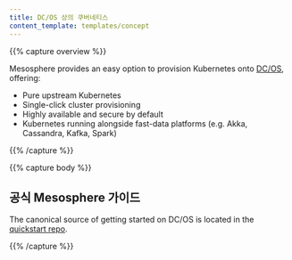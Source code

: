 ```yaml
---
title: DC/OS 상의 쿠버네티스
content_template: templates/concept
---
```


{{% capture overview %}}

Mesosphere provides an easy option to provision Kubernetes onto [DC/OS](https://mesosphere.com/product/), offering:

* Pure upstream Kubernetes
* Single-click cluster provisioning
* Highly available and secure by default
* Kubernetes running alongside fast-data platforms (e.g. Akka, Cassandra, Kafka, Spark)

{{% /capture %}}

{{% capture body %}}

## 공식 Mesosphere 가이드

The canonical source of getting started on DC/OS is located in the [quickstart repo](https://github.com/mesosphere/dcos-kubernetes-quickstart).

{{% /capture %}}
